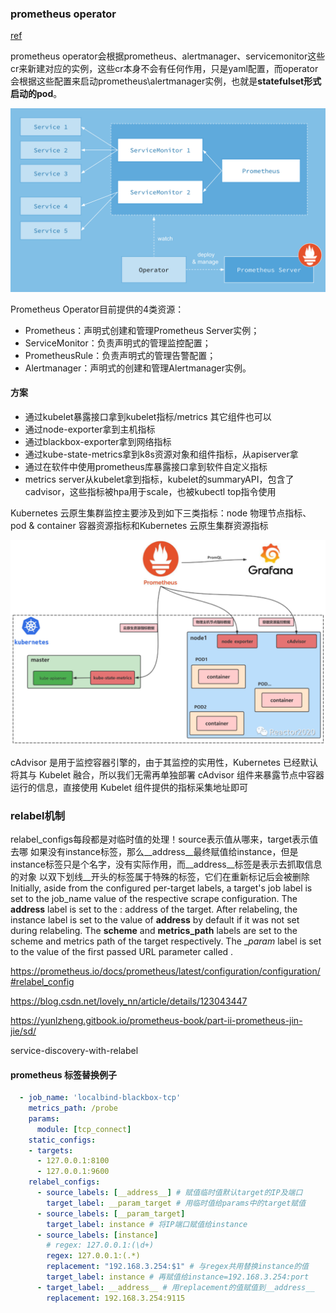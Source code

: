 ### prometheus operator

[ref](https://yunlzheng.gitbook.io/prometheus-book/part-iii-prometheus-shi-zhan/operator/what-is-prometheus-operators)

prometheus operator会根据prometheus、alertmanager、servicemonitor这些cr来新建对应的实例，这些cr本身不会有任何作用，只是yaml配置，而operator会根据这些配置来启动prometheus\alertmanager实例，也就是**statefulset形式启动的pod**。

![](../reference/pic/prometheus-architecture.png)

Prometheus Operator目前提供的️4类资源：
- Prometheus：声明式创建和管理Prometheus Server实例；
- ServiceMonitor：负责声明式的管理监控配置；
- PrometheusRule：负责声明式的管理告警配置；
- Alertmanager：声明式的创建和管理Alertmanager实例。

#### 方案

- 通过kubelet暴露接口拿到kubelet指标/metrics 其它组件也可以
- 通过node-exporter拿到主机指标
- 通过blackbox-exporter拿到网络指标
- 通过kube-state-metrics拿到k8s资源对象和组件指标，从apiserver拿
- 通过在软件中使用prometheus库暴露接口拿到软件自定义指标
- metrics server从kubelet拿到指标，kubelet的summaryAPI，包含了cadvisor，这些指标被hpa用于scale，也被kubectl top指令使用

Kubernetes 云原生集群监控主要涉及到如下三类指标：node 物理节点指标、pod & container 容器资源指标和Kubernetes 云原生集群资源指标

![](../reference/pic/prometheus-k8s.png)

cAdvisor 是用于监控容器引擎的，由于其监控的实用性，Kubernetes 已经默认将其与 Kubelet 融合，所以我们无需再单独部署 cAdvisor 组件来暴露节点中容器运行的信息，直接使用 Kubelet 组件提供的指标采集地址即可



### relabel机制

relabel_configs每段都是对临时值的处理！source表示值从哪来，target表示值去哪
如果没有instance标签，那么__address__最终赋值给instance，但是instance标签只是个名字，没有实际作用，而__address__标签是表示去抓取信息的对象
以双下划线__开头的标签属于特殊的标签，它们在重新标记后会被删除
Initially, aside from the configured per-target labels, a target's job label is set to the job_name value of the respective scrape configuration. The __address__ label is set to the <host>:<port> address of the target. After relabeling, the instance label is set to the value of __address__ by default if it was not set during relabeling. The __scheme__ and __metrics_path__ labels are set to the scheme and metrics path of the target respectively. The __param_<name> label is set to the value of the first passed URL parameter called <name>.

https://prometheus.io/docs/prometheus/latest/configuration/configuration/#relabel_config

https://blog.csdn.net/lovely_nn/article/details/123043447

https://yunlzheng.gitbook.io/prometheus-book/part-ii-prometheus-jin-jie/sd/

service-discovery-with-relabel

#### prometheus 标签替换例子
```yaml
  - job_name: 'localbind-blackbox-tcp'
    metrics_path: /probe
    params:
      module: [tcp_connect]
    static_configs:
    - targets:
      - 127.0.0.1:8100
      - 127.0.0.1:9600
    relabel_configs:
      - source_labels: [__address__] # 赋值临时值默认target的IP及端口
        target_label: __param_target # 用临时值给params中的target赋值
      - source_labels: [__param_target] 
        target_label: instance # 将IP端口赋值给instance
      - source_labels: [instance] 
        # regex: 127.0.0.1:(\d+)
        regex: 127.0.0.1:(.*) 
        replacement: "192.168.3.254:$1" # 与regex共用替换instance的值
        target_label: instance # 再赋值给instance=192.168.3.254:port
      - target_label: __address__ # 用replacement的值赋值到__address__
        replacement: 192.168.3.254:9115
```


